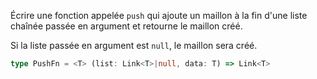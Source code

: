 Écrire une fonction appelée `push` qui ajoute un maillon à la fin d'une liste chaînée passée en argument et retourne le maillon créé.

Si la liste passée en argument est `null`, le maillon sera créé.

```typescript
type PushFn = <T> (list: Link<T>|null, data: T) => Link<T>
```